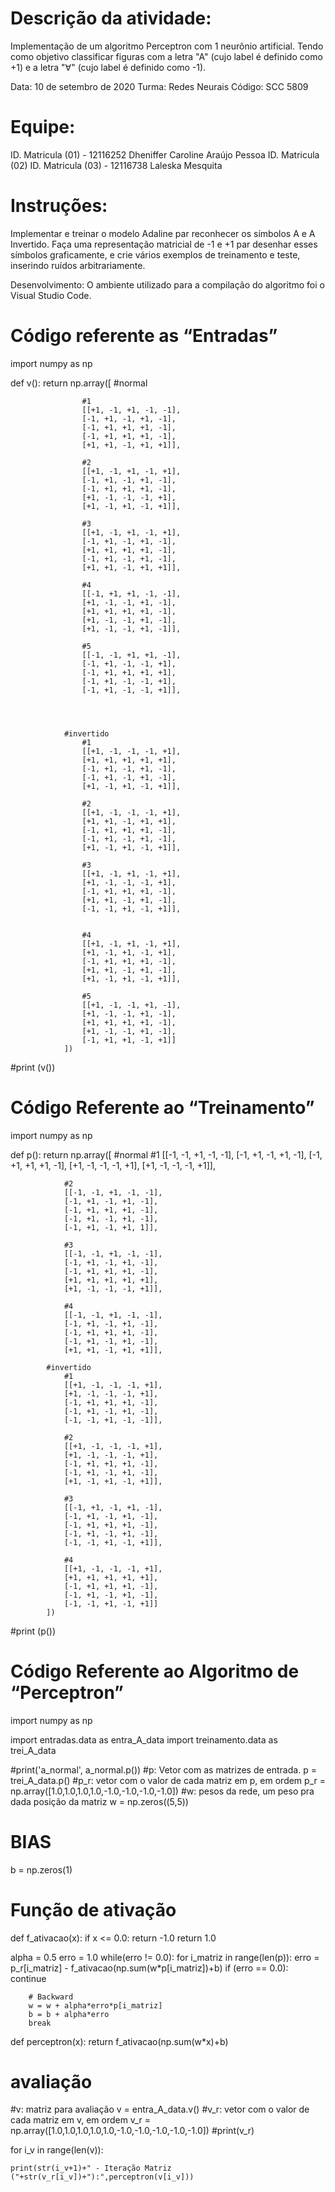 # Descrição da atividade:
Implementação de um algoritmo Perceptron com 1 neurônio artificial.  Tendo como objetivo classificar figuras com a letra "A" (cujo label é definido como +1) e a letra "∀" (cujo label é definido como -1).

Data: 10 de setembro de 2020
Turma: Redes Neurais Código: SCC 5809

# Equipe:
ID. Matricula (01) - 12116252 Dheniffer Caroline Araújo Pessoa
ID. Matricula (02) 
ID. Matricula (03) - 12116738 Laleska Mesquita

# Instruções:  
Implementar e treinar o modelo Adaline par reconhecer os símbolos A e A Invertido.
Faça uma representação matricial de -1 e +1 par desenhar esses símbolos graficamente, e crie vários exemplos de treinamento e teste, inserindo ruídos arbitrariamente. 

Desenvolvimento: O ambiente utilizado para a compilação do algoritmo foi o Visual Studio Code.

# Código referente as “Entradas”
import numpy as np

def v(): return np.array([
                #normal
 
                    #1
                    [[+1, -1, +1, -1, -1],
                    [-1, +1, -1, +1, -1],
                    [-1, +1, +1, +1, -1],
                    [-1, +1, +1, +1, -1],
                    [+1, +1, -1, +1, +1]],

                    #2
                    [[+1, -1, +1, -1, +1],
                    [-1, +1, -1, +1, -1],
                    [-1, +1, +1, +1, -1],
                    [+1, -1, -1, -1, +1],
                    [+1, -1, +1, -1, +1]],

                    #3
                    [[+1, -1, +1, -1, +1],
                    [-1, +1, -1, +1, -1],
                    [+1, +1, +1, +1, -1],
                    [-1, +1, -1, +1, -1],
                    [+1, +1, -1, +1, +1]],

                    #4
                    [[-1, +1, +1, -1, -1],
                    [+1, -1, -1, +1, -1],
                    [+1, +1, +1, +1, -1],
                    [+1, -1, -1, +1, -1],
                    [+1, -1, -1, +1, -1]],

                    #5
                    [[-1, -1, +1, +1, -1],
                    [-1, +1, -1, -1, +1],
                    [-1, +1, +1, +1, +1],
                    [-1, +1, -1, -1, +1],
                    [-1, +1, -1, -1, +1]],

 

 
                #invertido
                    #1
                    [[+1, -1, -1, -1, +1],
                    [+1, +1, +1, +1, +1],
                    [-1, +1, -1, +1, -1],
                    [-1, +1, -1, +1, -1],
                    [+1, -1, +1, -1, +1]],
                    
                    #2
                    [[+1, -1, -1, -1, +1],
                    [+1, +1, -1, +1, +1],
                    [-1, +1, +1, +1, -1],
                    [-1, +1, -1, +1, -1],
                    [+1, -1, +1, -1, +1]],
                    
                    #3
                    [[+1, -1, +1, -1, +1],
                    [+1, -1, -1, -1, +1],
                    [-1, +1, +1, +1, -1],
                    [+1, +1, -1, +1, -1],
                    [-1, -1, +1, -1, +1]],
                    

                    #4
                    [[+1, -1, +1, -1, +1],
                    [+1, -1, +1, -1, +1],
                    [-1, +1, +1, +1, -1],
                    [+1, +1, -1, +1, -1],
                    [+1, -1, +1, -1, +1]],
                    
                    #5
                    [[+1, -1, -1, +1, -1],
                    [+1, -1, -1, +1, -1],
                    [+1, +1, +1, +1, -1],
                    [+1, -1, -1, +1, -1],
                    [-1, +1, +1, -1, +1]]
                ])
#print (v())

# Código Referente ao “Treinamento” 

import numpy as np

def p(): return np.array([
            #normal
                #1
                [[-1, -1, +1, -1, -1],
                [-1, +1, -1, +1, -1],
                [-1, +1, +1, +1, -1],
                [+1, -1, -1, -1, +1],
                [+1, -1, -1, -1, +1]],

                #2
                [[-1, -1, +1, -1, -1],
                [-1, +1, -1, +1, -1],
                [-1, +1, +1, +1, -1],
                [-1, +1, -1, +1, -1],
                [-1, +1, -1, +1, 1]],

                #3
                [[-1, -1, +1, -1, -1],
                [-1, +1, -1, +1, -1],
                [-1, +1, +1, +1, -1],
                [+1, +1, +1, +1, +1],
                [+1, -1, -1, -1, +1]],

                #4
                [[-1, -1, +1, -1, -1],
                [-1, +1, -1, +1, -1],
                [-1, +1, +1, +1, -1],
                [-1, +1, -1, +1, -1],
                [+1, +1, -1, +1, +1]],

            #invertido
                #1
                [[+1, -1, -1, -1, +1],
                [+1, -1, -1, -1, +1],
                [-1, +1, +1, +1, -1],
                [-1, +1, -1, +1, -1],
                [-1, -1, +1, -1, -1]],
                
                #2
                [[+1, -1, -1, -1, +1],
                [+1, -1, -1, -1, +1],
                [-1, +1, +1, +1, -1],
                [-1, +1, -1, +1, -1],
                [+1, -1, +1, -1, +1]],
                
                #3
                [[-1, +1, -1, +1, -1],
                [-1, +1, -1, +1, -1],
                [-1, +1, +1, +1, -1],
                [-1, +1, -1, +1, -1],
                [-1, -1, +1, -1, +1]],
                
                #4
                [[+1, -1, -1, -1, +1],
                [+1, +1, +1, +1, +1],
                [-1, +1, +1, +1, -1],
                [-1, +1, -1, +1, -1],
                [-1, -1, +1, -1, +1]]
            ])
#print (p())

# Código Referente ao Algoritmo de “Perceptron”

import numpy as np

import entradas.data as entra_A_data
import treinamento.data as trei_A_data

#print('a_normal', a_normal.p())
#p: Vetor com as matrizes de entrada.
p = trei_A_data.p()
#p_r: vetor com o valor de cada matriz em p, em ordem
p_r = np.array([1.0,1.0,1.0,1.0,-1.0,-1.0,-1.0,-1.0])
#w: pesos da rede, um peso pra dada posição da matriz
w = np.zeros((5,5))

# BIAS
b = np.zeros(1)


# Função de ativação
def f_ativacao(x):
    if x <= 0.0:
        return -1.0
    return 1.0

alpha = 0.5
erro  = 1.0
while(erro != 0.0):
    for i_matriz in range(len(p)):
        erro = p_r[i_matriz] - f_ativacao(np.sum(w*p[i_matriz])+b)
        if (erro == 0.0):
            continue

        # Backward
        w = w + alpha*erro*p[i_matriz]
        b = b + alpha*erro
        break

def perceptron(x):
    return f_ativacao(np.sum(w*x)+b)

# avaliação

#v: matriz para avaliação
v = entra_A_data.v()
#v_r: vetor com o valor de cada matriz em v, em ordem
v_r = np.array([1.0,1.0,1.0,1.0,1.0,-1.0,-1.0,-1.0,-1.0,-1.0])
#print(v_r)

for i_v in range(len(v)):
    
    print(str(i_v+1)+" - Iteração Matriz ("+str(v_r[i_v])+"):",perceptron(v[i_v]))
